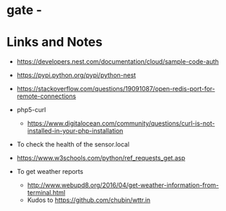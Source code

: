 # gate - 


# Links and Notes
- https://developers.nest.com/documentation/cloud/sample-code-auth
- https://pypi.python.org/pypi/python-nest
- https://stackoverflow.com/questions/19091087/open-redis-port-for-remote-connections
- php5-curl
  - https://www.digitalocean.com/community/questions/curl-is-not-installed-in-your-php-installation

- To check the health of the sensor.local
 - https://www.w3schools.com/python/ref_requests_get.asp

- To get weather reports
  - http://www.webupd8.org/2016/04/get-weather-information-from-terminal.html 
  - Kudos to https://github.com/chubin/wttr.in
